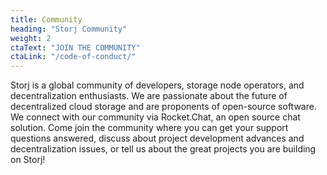 ```yaml
---
title: Community
heading: "Storj Community"
weight: 2
ctaText: "JOIN THE COMMUNITY"
ctaLink: "/code-of-conduct/"
---
```

Storj is a global community of developers, storage node operators, and decentralization enthusiasts. We are passionate about the future of decentralized cloud storage and are proponents of open-source software. We connect with our community via Rocket.Chat, an open source chat solution. Come join the community where you can get your support questions answered, discuss about project development advances and decentralization issues, or tell us about the great projects you are building on Storj!